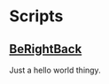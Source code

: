 # Scripts

## [BeRightBack](https://git.ctdo.de/xoy/xoy_greyhack_src/src/branch/main/Scripts/BeRightBack.src)

Just a hello world thingy.